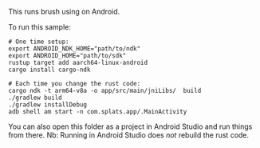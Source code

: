 This runs brush using on Android.

To run this sample:
```
# One time setup:
export ANDROID_NDK_HOME="path/to/ndk"
export ANDROID_HOME="path/to/sdk"
rustup target add aarch64-linux-android
cargo install cargo-ndk

# Each time you change the rust code:
cargo ndk -t arm64-v8a -o app/src/main/jniLibs/  build
./gradlew build
./gradlew installDebug
adb shell am start -n com.splats.app/.MainActivity
```

You can also open this folder as a project in Android Studio and run things from there.
Nb: Running in Android Studio does _not_ rebuild the rust code.